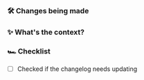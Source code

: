 ### 🛠 Changes being made




### ✨ What's the context?




### 🏎 Checklist

- [ ] Checked if the changelog needs updating
